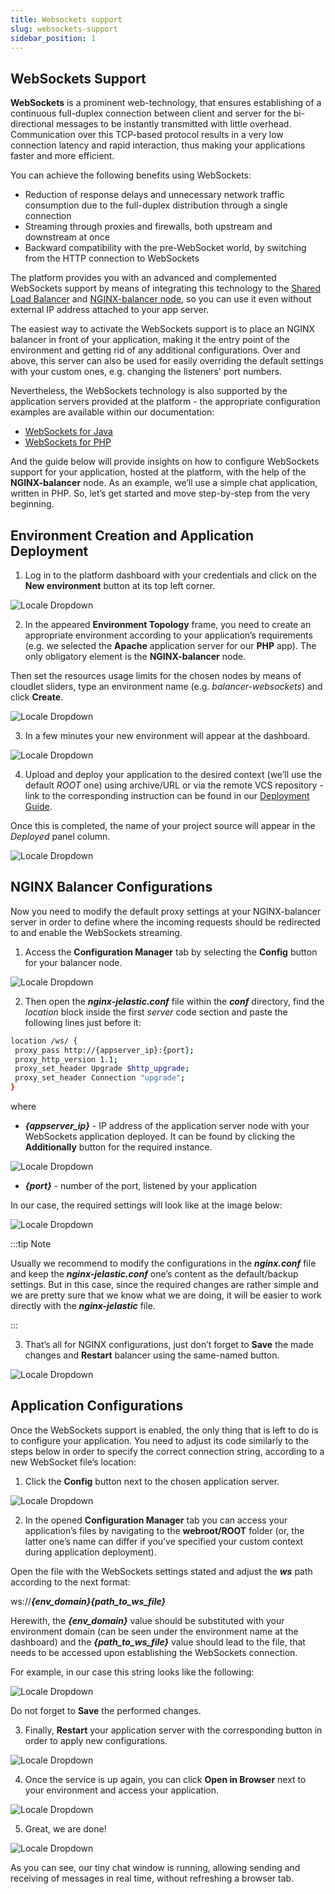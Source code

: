 ```yaml
---
title: Websockets support
slug: websockets-support
sidebar_position: 1
---
```


## WebSockets Support

**WebSockets** is a prominent web-technology, that ensures establishing of a continuous full-duplex connection between client and server for the bi-directional messages to be instantly transmitted with little overhead. Communication over this TCP-based protocol results in a very low connection latency and rapid interaction, thus making your applications faster and more efficient.

You can achieve the following benefits using WebSockets:

- Reduction of response delays and unnecessary network traffic consumption due to the full-duplex distribution through a single connection
- Streaming through proxies and firewalls, both upstream and downstream at once
- Backward compatibility with the pre-WebSocket world, by switching from the HTTP connection to WebSockets

The platform provides you with an advanced and complemented WebSockets support by means of integrating this technology to the [Shared Load Balancer](/docs/application-setting/external-access-to-applications/shared-load-balancer) and [NGINX-balancer node](/docs/load-balancers/nginx/nginx-balancer), so you can use it even without external IP address attached to your app server.

The easiest way to activate the WebSockets support is to place an NGINX balancer in front of your application, making it the entry point of the environment and getting rid of any additional configurations. Over and above, this server can also be used for easily overriding the default settings with your custom ones, e.g. changing the listeners' port numbers.

Nevertheless, the WebSockets technology is also supported by the application servers provided at the platform - the appropriate configuration examples are available within our documentation:

- [WebSockets for Java](/docs/deployment-tools/web-sockets/websockets-support-for-java)
- [WebSockets for PHP](/docs/deployment-tools/web-sockets/websockets-support-for-php)

And the guide below will provide insights on how to configure WebSockets support for your application, hosted at the platform, with the help of the **NGINX-balancer** node. As an example, we’ll use a simple chat application, written in PHP. So, let’s get started and move step-by-step from the very beginning.

## Environment Creation and Application Deployment

1. Log in to the platform dashboard with your credentials and click on the **New environment** button at its top left corner.

<div style={{
    display:'flex',
    justifyContent: 'center',
    margin: '0 0 1rem 0'
}}>

![Locale Dropdown](./img/WebSocketsSupport/01-new-environment-button.png)

</div>

2. In the appeared **Environment Topology** frame, you need to create an appropriate environment according to your application’s requirements (e.g. we selected the **Apache** application server for our **PHP** app). The only obligatory element is the **NGINX-balancer** node.

Then set the resources usage limits for the chosen nodes by means of cloudlet sliders, type an environment name (e.g. _balancer-websockets_) and click **Create**.

<div style={{
    display:'flex',
    justifyContent: 'center',
    margin: '0 0 1rem 0'
}}>

![Locale Dropdown](./img/WebSocketsSupport/02-environment-wizard.png)

</div>

3. In a few minutes your new environment will appear at the dashboard.

<div style={{
    display:'flex',
    justifyContent: 'center',
    margin: '0 0 1rem 0'
}}>

![Locale Dropdown](./img/WebSocketsSupport/03-environment-for-websockets-created.png)

</div>

4. Upload and deploy your application to the desired context (we’ll use the default _ROOT_ one) using archive/URL or via the remote VCS repository - link to the corresponding instruction can be found in our [Deployment Guide](/docs/deployment/deployment-guide).

Once this is completed, the name of your project source will appear in the _Deployed_ panel column.

<div style={{
    display:'flex',
    justifyContent: 'center',
    margin: '0 0 1rem 0'
}}>

![Locale Dropdown](./img/WebSocketsSupport/04-websockets-application-deployed.png)

</div>

## NGINX Balancer Configurations

Now you need to modify the default proxy settings at your NGINX-balancer server in order to define where the incoming requests should be redirected to and enable the WebSockets streaming.

1. Access the **Configuration Manager** tab by selecting the **Config** button for your balancer node.

<div style={{
    display:'flex',
    justifyContent: 'center',
    margin: '0 0 1rem 0'
}}>

![Locale Dropdown](./img/WebSocketsSupport/05-nginx-config-button.png)

</div>

2. Then open the **_nginx-jelastic.conf_** file within the **_conf_** directory, find the _location_ block inside the first _server_ code section and paste the following lines just before it:

```bash
location /ws/ {
 proxy_pass http://{appserver_ip}:{port};
 proxy_http_version 1.1;
 proxy_set_header Upgrade $http_upgrade;
 proxy_set_header Connection "upgrade";
}
```

where

- **_{appserver_ip}_** - IP address of the application server node with your WebSockets application deployed. It can be found by clicking the **Additionally** button for the required instance.

<div style={{
    display:'flex',
    justifyContent: 'center',
    margin: '0 0 1rem 0'
}}>

![Locale Dropdown](./img/WebSocketsSupport/06-application-server-ip.png)

</div>

- **_{port}_** - number of the port, listened by your application

In our case, the required settings will look like at the image below:

<div style={{
    display:'flex',
    justifyContent: 'center',
    margin: '0 0 1rem 0'
}}>

![Locale Dropdown](./img/WebSocketsSupport/07-nginx-configuration-file.png)

</div>

:::tip Note

Usually we recommend to modify the configurations in the **_nginx.conf_** file and keep the **_nginx-jelastic.conf_** one’s content as the default/backup settings. But in this case, since the required changes are rather simple and we are pretty sure that we know what we are doing, it will be easier to work directly with the **_nginx-jelastic_** file.

:::

3. That’s all for NGINX configurations, just don’t forget to **Save** the made changes and **Restart** balancer using the same-named button.

<div style={{
    display:'flex',
    justifyContent: 'center',
    margin: '0 0 1rem 0'
}}>

![Locale Dropdown](./img/WebSocketsSupport/08-restart-nginx-nodes.png)

</div>

## Application Configurations

Once the WebSockets support is enabled, the only thing that is left to do is to configure your application. You need to adjust its code similarly to the steps below in order to specify the correct connection string, according to a new WebSocket file’s location:

1. Click the **Config** button next to the chosen application server.

<div style={{
    display:'flex',
    justifyContent: 'center',
    margin: '0 0 1rem 0'
}}>

![Locale Dropdown](./img/WebSocketsSupport/09-apache-config-button.png)

</div>

2. In the opened **Configuration Manager** tab you can access your application’s files by navigating to the **webroot/ROOT** folder (or, the latter one’s name can differ if you’ve specified your custom context during application deployment).

Open the file with the WebSockets settings stated and adjust the **_ws_** path according to the next format:

ws://**_{env_domain}{path_to_ws_file}_**

Herewith, the **_{env_domain}_** value should be substituted with your environment domain (can be seen under the environment name at the dashboard) and the **_{path_to_ws_file}_** value should lead to the file, that needs to be accessed upon establishing the WebSockets connection.

For example, in our case this string looks like the following:

<div style={{
    display:'flex',
    justifyContent: 'center',
    margin: '0 0 1rem 0'
}}>

![Locale Dropdown](./img/WebSocketsSupport/10-wsuri-string-for-apache.png)

</div>

Do not forget to **Save** the performed changes.

3. Finally, **Restart** your application server with the corresponding button in order to apply new configurations.

<div style={{
    display:'flex',
    justifyContent: 'center',
    margin: '0 0 1rem 0'
}}>

![Locale Dropdown](./img/WebSocketsSupport/11-restart-apache-nodes.png)

</div>

4. Once the service is up again, you can click **Open in Browser** next to your environment and access your application.

<div style={{
    display:'flex',
    justifyContent: 'center',
    margin: '0 0 1rem 0'
}}>

![Locale Dropdown](./img/WebSocketsSupport/12-open-application-in-browser.png)

</div>

5. Great, we are done!

<div style={{
    display:'flex',
    justifyContent: 'center',
    margin: '0 0 1rem 0'
}}>

![Locale Dropdown](./img/WebSocketsSupport/13-websockets-based-application.png)

</div>

As you can see, our tiny chat window is running, allowing sending and receiving of messages in real time, without refreshing a browser tab.
